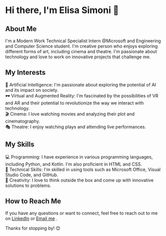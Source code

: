 # Hi there, I'm Elisa Simoni 👋

## About Me
I'm a Modern Work Technical Specialist Intern @Microsoft and Engineering and Computer Science student. I'm creative person who enjoys exploring different forms of art, including cinema and theatre. I'm passionate about technology and love to work on innovative projects that challenge me.

## My Interests
🤖 Artificial Intelligence: I'm passionate about exploring the potential of AI and its impact on society.<br>
🕶️ Virtual and Augmented Reality: I'm fascinated by the possibilities of VR and AR and their potential to revolutionize the way we interact with technology.<br>
🎬 Cinema: I love watching movies and analyzing their plot and cinematography.<br>
🎭 Theatre: I enjoy watching plays and attending live performances.<br>

## My Skills
💻 Programming: I have experience in various programming languages, including Python, and Kotlin. I'm also proficient in HTML and CSS.<br>
🧰 Technical Skills: I'm skilled in using tools such as Microsoft Office, Visual Studio Code, and GitHub.<br>
🎨 Creativity: I love to think outside the box and come up with innovative solutions to problems.<br>

## How to Reach Me
If you have any questions or want to connect, feel free to reach out to me on [LinkedIn](https://www.linkedin.com/in/elisa-simoni00/) or [Email me](mailto:simoni.elisa00@gmail.com)
.<br>

Thanks for stopping by! 😊
